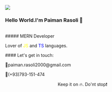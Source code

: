 ![](https://github-readme-stats.vercel.app/api?username=Paiman-Rasoli&show_icons=true&count_private=true)
### Hello World.I'm Paiman Rasoli 👋
<br />
##### MERN Developer
<p>Lover of <span style="color : yellow;">JS</span> and <span style="color : blue;">TS</span> languages.</p> 
#### Let's get in touch:
<p> 📧paiman.rasoli2000@gmail.com </p>
<p> 📱(+93)793-151-474 </p> 
<p align="center"> Keep it on 🔥. Do'nt stop❗ </p>
